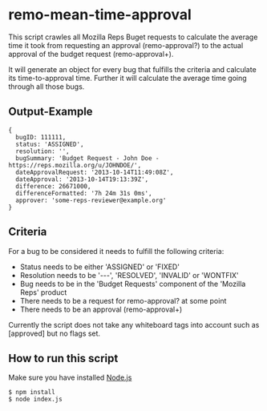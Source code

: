 remo-mean-time-approval
====

This script crawles all Mozilla Reps Buget requests to calculate the average time it took from requesting an approval (remo-approval?) to the actual approval of the budget request (remo-approval+).

It will generate an object for every bug that fulfills the criteria and calculate its time-to-approval time. Further it will calculate the average time going through all those bugs.

Output-Example
----

```
{
  bugID: 111111,
  status: 'ASSIGNED',
  resolution: '',
  bugSummary: 'Budget Request - John Doe - https://reps.mozilla.org/u/JOHNDOE/',
  dateApprovalRequest: '2013-10-14T11:49:08Z',
  dateApproval: '2013-10-14T19:13:39Z',
  difference: 26671000,
  differenceFormatted: '7h 24m 31s 0ms',
  approver: 'some-reps-reviewer@example.org'
}
```

Criteria
----

For a bug to be considered it needs to fulfill the following criteria:

* Status needs to be either 'ASSIGNED' or 'FIXED'
* Resolution needs to be '---', 'RESOLVED', 'INVALID' or 'WONTFIX'
* Bug needs to be in the 'Budget Requests' component of the 'Mozilla Reps' product
* There needs to be a request for remo-approval? at some point
* There needs to be an approval (remo-approval+)

Currently the script does not take any whiteboard tags into account such as [approved] but no flags set.

How to run this script
-----

Make sure you have installed [Node.js](http://nodejs.org/)

```
$ npm install
$ node index.js
```
